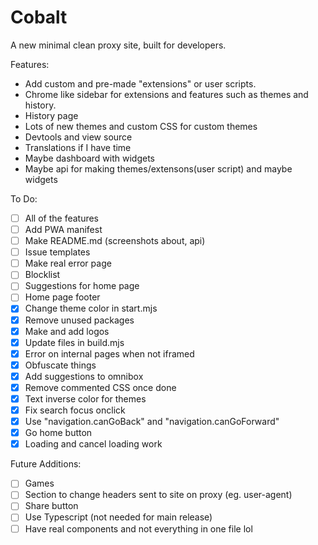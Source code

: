 # Cobalt
A new minimal clean proxy site, built for developers.

Features:
- Add custom and pre-made "extensions" or user scripts.
- Chrome like sidebar for extensions and features such as themes and history.
- History page
- Lots of new themes and custom CSS for custom themes
- Devtools and view source
- Translations if I have time
- Maybe dashboard with widgets
- Maybe api for making themes/extensons(user script) and maybe widgets

To Do:
- [ ] All of the features
- [ ] Add PWA manifest
- [ ] Make README.md (screenshots about, api)
- [ ] Issue templates
- [ ] Make real error page
- [ ] Blocklist
- [ ] Suggestions for home page
- [ ] Home page footer
- [x] Change theme color in start.mjs
- [x] Remove unused packages
- [x] Make and add logos
- [x] Update files in build.mjs
- [x] Error on internal pages when not iframed
- [x] Obfuscate things
- [x] Add suggestions to omnibox
- [x] Remove commented CSS once done
- [x] Text inverse color for themes
- [x] Fix search focus onclick
- [x] Use "navigation.canGoBack" and "navigation.canGoForward"
- [x] Go home button
- [x] Loading and cancel loading work

Future Additions:
- [ ] Games
- [ ] Section to change headers sent to site on proxy (eg. user-agent)
- [ ] Share button
- [ ] Use Typescript (not needed for main release)
- [ ] Have real components and not everything in one file lol